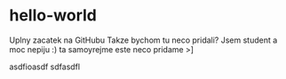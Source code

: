 # hello-world
Uplny zacatek na GitHubu
Takze bychom tu neco pridali?
Jsem student a moc nepiju :) 
ta samoyrejme este neco pridame >] 




asdfioasdf
sdfasdfl
